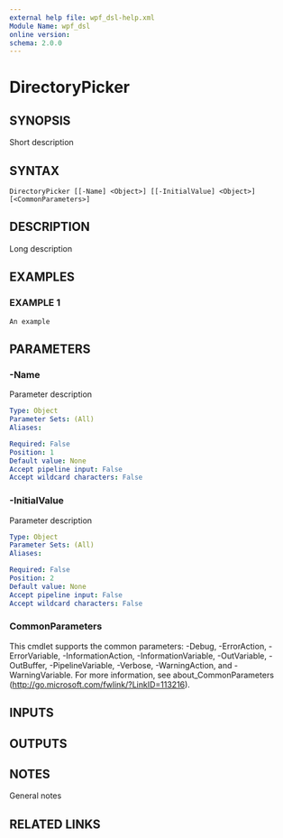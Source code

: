 ```yaml
---
external help file: wpf_dsl-help.xml
Module Name: wpf_dsl
online version:
schema: 2.0.0
---
```


# DirectoryPicker

## SYNOPSIS
Short description

## SYNTAX

```
DirectoryPicker [[-Name] <Object>] [[-InitialValue] <Object>] [<CommonParameters>]
```

## DESCRIPTION
Long description

## EXAMPLES

### EXAMPLE 1
```
An example
```

## PARAMETERS

### -Name
Parameter description

```yaml
Type: Object
Parameter Sets: (All)
Aliases:

Required: False
Position: 1
Default value: None
Accept pipeline input: False
Accept wildcard characters: False
```

### -InitialValue
Parameter description

```yaml
Type: Object
Parameter Sets: (All)
Aliases:

Required: False
Position: 2
Default value: None
Accept pipeline input: False
Accept wildcard characters: False
```

### CommonParameters
This cmdlet supports the common parameters: -Debug, -ErrorAction, -ErrorVariable, -InformationAction, -InformationVariable, -OutVariable, -OutBuffer, -PipelineVariable, -Verbose, -WarningAction, and -WarningVariable.
For more information, see about_CommonParameters (http://go.microsoft.com/fwlink/?LinkID=113216).

## INPUTS

## OUTPUTS

## NOTES
General notes

## RELATED LINKS
